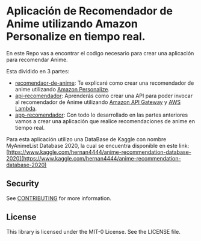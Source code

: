 # Aplicación de Recomendador de Anime utilizando Amazon Personalize en tiempo real. 

En este Repo vas a encontrar el codigo necesario para crear una aplicación para recomendar Anime. 

Esta dividido en 3 partes: 
- [recomendaor-de-anime](https://github.com/aws-samples/aws-recomendador-anime/tree/main/recomendador-de-anime): Te explicaré como crear una recomendador de anime utilizando [Amazon Personalize](https://aws.amazon.com/es/personalize/). 
- [api-recomendador](https://github.com/aws-samples/aws-recomendador-anime/tree/main/api-recomendador): Aprenderás como crear una API para poder invocar al recomendador de Anime utilizando [Amazon API Gateway](https://aws.amazon.com/es/api-gateway/) y [AWS Lambda](https://aws.amazon.com/es/lambda). 
- [app-recomendador](https://github.com/aws-samples/aws-recomendador-anime/tree/main/app-recomendador): Con todo lo desarrollado en las partes anteriores vamos a crear una aplicación que realice recomendaciones de anime en tiempo real. 

Para esta aplicación utilizo una DataBase de Kaggle con nombre MyAnimeList Database 2020, la cual se encuentra disponible en este link:[https://www.kaggle.com/hernan4444/anime-recommendation-database-2020](https://www.kaggle.com/hernan4444/anime-recommendation-database-2020)


## Security

See [CONTRIBUTING](CONTRIBUTING.md#security-issue-notifications) for more information.

## License

This library is licensed under the MIT-0 License. See the LICENSE file.


